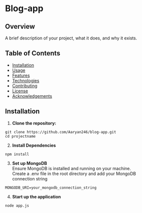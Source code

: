 # Blog-app

## Overview

A brief description of your project, what it does, and why it exists.

## Table of Contents

- [Installation](#installation)
- [Usage](#usage)
- [Features](#features)
- [Technologies](#technologies)
- [Contributing](#contributing)
- [License](#license)
- [Acknowledgements](#acknowledgements)

## Installation

1. **Clone the repository:**
```
git clone https://github.com/Aaryan246/blog-app.git
cd projectname
```

2. **Install Dependencies**
```
npm install
```
3. **Set up MongoDB**  
Ensure MongoDB is installed and running on your machine.  
Create a .env file in the root directory and add your MongoDB connection string
```
MONGODB_URI=your_mongodb_connection_string
```

4. **Start up the application**
```
node app.js
```

